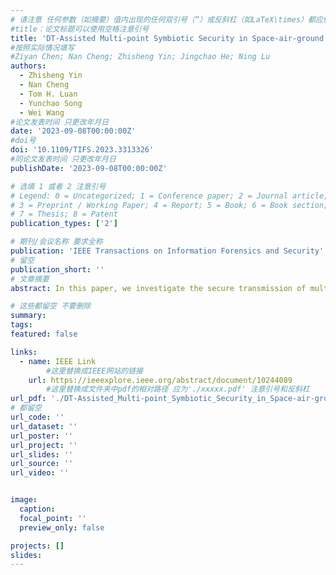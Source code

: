 ```yaml
---
# 请注意 任何参数（如摘要）值内出现的任何双引号（“）或反斜杠（如LaTeX\times）都应使用反斜杠（\）进行转义。例如，符号“和LaTeX text\times分别变为\”和\\times。有关详细信息，请参阅YAML或TOML文档。
#title：论文标题可以使用空格注意引号
title: 'DT-Assisted Multi-point Symbiotic Security in Space-air-ground Integrated Networks'
#按照实际情况填写
#Ziyan Chen; Nan Cheng; Zhisheng Yin; Jingchao He; Ning Lu
authors:
  - Zhisheng Yin
  - Nan Cheng
  - Tom H. Luan
  - Yunchao Song
  - Wei Wang
#论文发表时间 只更改年月日
date: '2023-09-08T00:00:00Z'
#doi号
doi: '10.1109/TIFS.2023.3313326'
#同论文发表时间 只更改年月日
publishDate: '2023-09-08T00:00:00Z'

# 选填 1 或者 2 注意引号
# Legend: 0 = Uncategorized; 1 = Conference paper; 2 = Journal article;
# 3 = Preprint / Working Paper; 4 = Report; 5 = Book; 6 = Book section;
# 7 = Thesis; 8 = Patent
publication_types: ['2']

# 期刊/会议名称 要求全称
publication: 'IEEE Transactions on Information Forensics and Security'
# 留空
publication_short: ''
# 文章摘要
abstract: In this paper, we investigate the secure transmission of multi-resource heterogeneous radio access networks (RANs) in space-air-ground integrated network (SAGIN) from the perspective of physical layer security. Considering the network heterogeneity, resource constrain, and channel similarity, it is challenging to implement the physical layer security in SAGIN. Particularly, digital twin (DT) is considered in the cyberspace of SAGIN to reflect the physical network entities (i.e., satellite, unmanned aerial vehicle (UAV), and terrestrial base station), which is assumed to comprehensively control and manage the heterogeneous RANs’ resources. To ensure secure transmissions of multi-tier heterogeneous downlink communications in SAGIN, a multi-point symbiotic security scheme is proposed through DT-assisted multi-dimensional domain synergy precoding, where the co-channel interference due to spectrum sharing among these heterogeneous RANs is recast to unevenly corrupt the main and wiretap channels of each legitimate user. Specifically, to realize the multi-point symbiotic security, a max-min problem is formulated to maximize the minimum secrecy rate of three heterogeneous downlinks. Since this problem is non-convex and challenging, a list of mathematical reformulations is derived and the successive convex approximation (SCA) based multi-dimensional domain synergy precoding algorithm is proposed to solve it. Moreover, the computational complexity of our proposed approach is analyzed and meaningful discussions are made. In addition, extensive simulations are carried out to evaluate the secrecy rate performance and verify the efficiency of our proposed approach.

# 这些都留空 不要删除
summary:  
tags:
featured: false

links:
  - name: IEEE Link
        #这里替换成IEEE网站的链接
    url: https://ieeexplore.ieee.org/abstract/document/10244089
        #这里替换成文件夹中pdf的相对路径 应为'./xxxxx.pdf' 注意引号和反斜杠
url_pdf: './DT-Assisted_Multi-point_Symbiotic_Security_in_Space-air-ground_Integrated.pdf'
# 都留空
url_code: ''
url_dataset: ''
url_poster: ''
url_project: ''
url_slides: ''
url_source: ''
url_video: ''


image:
  caption: 
  focal_point: ''
  preview_only: false

projects: []
slides:
---
```

